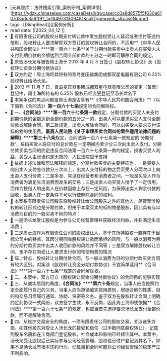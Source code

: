 - [元典智库：法律搜索引擎_案例研判_案例详情](https://ydzk.chineselaw.com/caseDetail/qwcase/cc0a8d8575f5f630a6107d3adc3a9ff9?_t=1649731309481&callType=web_s&caseNum=0
- tags:: [[SimpRead]][[案例分析]]
- read date: [[2022_04_12  ]]
- [📌](<http://localhost:7026/reading/6?title=元典智库：法律搜索引擎_案例研判_案例详情#id=1649731350175>)  有限责任公司的股权分期支付转让款中发生股权受让人延迟或者拒付等违约情形，股权转让人要求解除双方签订的股权转让合同的，不适用**《中华人民共和国合同法》****第一百六十七条**关于分期付款买卖中出卖人在买受人未支付到期价款的金额达到合同全部价款的五分之一时即可解除合同的规定。
- [📌](<http://localhost:7026/reading/6?title=元典智库：法律搜索引擎_案例研判_案例详情#id=1649731381390>)  原告汤长龙与被告周士海于 2013 年 4 月 3 日签订《股权转让协议》及《股权转让资金分期付款协议》
- [📌](<http://localhost:7026/reading/6?title=元典智库：法律搜索引擎_案例研判_案例详情#id=1649731389669>)  双方约定：周士海将其持有的青岛变压器集团成都双星电器有限公司 6.35% 股权转让给汤长龙。
- [📌](<http://localhost:7026/reading/6?title=元典智库：法律搜索引擎_案例研判_案例详情#id=1649731395804>)  2013 年 11 月 7 日，青岛变压器集团成都双星电器有限公司的变更（备案）登记中，周士海所持有的 6.35% 股权已经变更登记至汤长龙名下
- [📌](<http://localhost:7026/reading/6?title=元典智库：法律搜索引擎_案例研判_案例详情#id=1649732219570>)  本案争议的焦点问题是周士海是否享有**《中华人民共和国合同法》**（以下简称《合同法》）**第一百六十七条**规定的合同解除权。
- [📌](<http://localhost:7026/reading/6?title=元典智库：法律搜索引擎_案例研判_案例详情#id=1649732648988>)  一、**《合同法》****第一百六十七条第一款**规定，分期付款的买受人未支付到期价款的金额达到全部价款的五分之一的，出卖人可以要求买受人支付全部价款或解除合同。第二款规定，出卖人解除合同的，可以向买受人要求支付该标的物的使用费。**最高人民法院《关于审理买卖合同纠纷案件适用法律问题的解释》****第三十八条**规定，合同法第一百六十七条第一款规定的‘分期付款’，系指买受人将应付的总价款在一定期间内至少分三次向出卖人支付。分期付款买卖合同的约定违反合同法第一百六十七条第一款的规定，损害买受人利益，买受人主张该约定无效的，人民法院应予支持
- [📌](<http://localhost:7026/reading/6?title=元典智库：法律搜索引擎_案例研判_案例详情#id=1649732650736>)  依据上述法律和司法解释的规定，分期付款买卖的主要特征为：一是买受人向出卖人支付总价款分三次以上，出卖人交付标的物之后买受人分两次以上向出卖人支付价款；二是多发、常见在经营者和消费者之间，一般是买受人作为消费者为满足生活消费而发生的交易；三是出卖人向买受人授予了一定信用，而作为授信人的出卖人在价款回收上存在一定风险，为保障出卖人剩余价款的回收，出卖人在一定条件下可以行使解除合同的权利。
- [📌](<http://localhost:7026/reading/6?title=元典智库：法律搜索引擎_案例研判_案例详情#id=1649732708399>)  本案系有限责任公司股东将股权转让给公司股东之外的其他人。尽管案涉股权的转让形式也是分期付款，但由于本案买卖的标的物是股权，因此具有与以消费为目的的一般买卖不同的特点：
- [📌](<http://localhost:7026/reading/6?title=元典智库：法律搜索引擎_案例研判_案例详情#id=1649732717355>)  一是汤长龙受让股权是为参与公司经营管理并获取经济利益，并非满足生活消费；
- [📌](<http://localhost:7026/reading/6?title=元典智库：法律搜索引擎_案例研判_案例详情#id=1649732723141>)  二是周士海作为有限责任公司的股权出让人，基于其所持股权一直存在于目标公司中的特点，其因分期回收股权转让款而承担的风险，与一般以消费为目的分期付款买卖中出卖人收回价款的风险并不同等；三是双方解除股权转让合同，也不存在向受让人要求支付标的物使用费的情况
- [📌](<http://localhost:7026/reading/6?title=元典智库：法律搜索引擎_案例研判_案例详情#id=1649732724490>)  综上特点，股权转让分期付款合同，与一般以消费为目的分期付款买卖合同有较大区别。对案涉《股权转让资金分期付款协议》不宜简单适用**《合同法》****第一百六十七条**规定的合同解除权。
- [📌](<http://localhost:7026/reading/6?title=元典智库：法律搜索引擎_案例研判_案例详情#id=1649732749905>)  二、本案中，双方订立《股权转让资金分期付款协议》的合同目的能够实现
- [📌](<http://localhost:7026/reading/6?title=元典智库：法律搜索引擎_案例研判_案例详情#id=1649732764634>)  三、从诚实信用的角度，**《合同法》****第六十条**规定，当事人应当按照约定全面履行自己的义务。当事人应当遵循诚实信用原则，根据合同的性质、目的和交易习惯履行通知、协助、保密等义务。鉴于双方在股权转让合同上明确约定此协议一式两份，双方签字生效，永不反悔，因此周士海即使依据**《合同法》****第一百六十七条**的规定，也应当首先选择要求汤长龙支付全部价款，而不是解除合同。
- [📌](<http://localhost:7026/reading/6?title=元典智库：法律搜索引擎_案例研判_案例详情#id=1649732769148>)  四、从维护交易安全的角度，一项有限责任公司的股权交易，关涉诸多方面，如其他股东对受让人汤长龙的接受和信任（过半数同意股权转让），记载到股东名册和在工商部门登记股权，社会成本和影响已经倾注其中。本案中，汤长龙受让股权后已实际参与公司经营管理、股权也已过户登记到其名下，如果不是汤长龙有根本违约行为，动辄撤销合同可能对公司经营管理的稳定产生不利影响。